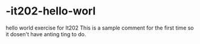# -it202-hello-worl
hello world exercise for It202
This is a sample comment for the first time so it dosen't have anting ting to do.
